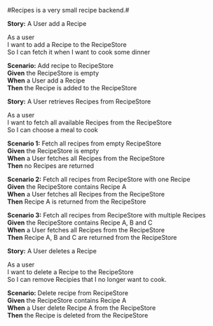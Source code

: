 #Recipes is a very small recipe backend.#

**Story:** A User add a Recipe

As a user<br/>
I want to add a Recipe to the RecipeStore<br/>
So I can fetch it when I want to cook some dinner<br/>

**Scenario:** Add recipe to RecipeStore<br/>
**Given** the RecipeStore is empty<br/>
**When** a User add a Recipe<br/>
**Then** the Recipe is added to the RecipeStore<br/>


**Story:** A User retrieves Recipes from RecipeStore<br/>

As a user<br/>
I want to fetch all available Recipes from the RecipeStore<br/>
So I can choose a meal to cook<br/>

**Scenario 1:** Fetch all recipes from empty RecipeStore<br/>
**Given** the RecipeStore is empty<br/>
**When** a User fetches all Recipes from the RecipeStore<br/>
**Then** no Recipes are returned<br/>

**Scenario 2:** Fetch all recipes from RecipeStore with one Recipe<br/>
**Given** the RecipeStore contains Recipe A<br/>
**When** a User fetches all Recipes from the RecipeStore<br/>
**Then** Recipe A is returned from the RecipeStore<br/>

**Scenario 3:** Fetch all recipes from RecipeStore with multiple Recipes<br/>
**Given** the RecipeStore contains Recipe A, B and C<br/>
**When** a User fetches all Recipes from the RecipeStore<br/>
**Then** Recipe A, B and C are returned from the RecipeStore<br/>


**Story:** A User deletes a Recipe<br/>

As a user<br/>
I want to delete a Recipe to the RecipeStore<br/>
So I can remove Recipies that I no longer want to cook.<br/>

**Scenario:** Delete recipe from RecipeStore<br/>
**Given** the RecipeStore contains Recipe A<br/>
**When** a User delete Recipe A from the RecipeStore<br/>
**Then** the Recipe is deleted from the RecipeStore<br/>